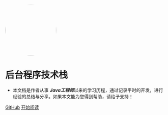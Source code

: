 <img width="160px" style="border-radius: 50%" bor src="https://timgsa.baidu.com/timg?image&quality=80&size=b9999_10000&sec=1570683956267&di=a90a9045cf6cf740bf0961f0769b1e73&imgtype=0&src=http%3A%2F%2Fimg.mp.itc.cn%2Fupload%2F20170303%2Fe0542db5c1364d858d73258d924f505e_th.jpg">

# 后台程序技术栈

- 本文档是作者从事 ***Java工程师***以来的学习历程，通过记录平时的开发，进行经验的总结与分享。如果本文能为您得到帮助，请给予支持！

<!-- [![stars](https://badgen.net/github/stars/Q-Angelo/Nodejs-Roadmap?icon=github&color=4ab8a1)](https://github.com/Q-Angelo/Nodejs-Roadmap) [![forks](https://badgen.net/github/forks/Q-Angelo/Nodejs-Roadmap?icon=github&color=4ab8a1)](https://github.com/Q-Angelo/Nodejs-Roadmap) [<img src="https://img.shields.io/static/v1.svg?label=%E6%85%95%E8%AF%BE&message=3k%20stars&color=ef151f">](https://www.imooc.com/u/2667395) [<img src="https://img.shields.io/badge/%E6%8E%98%E9%87%91-160%20likes-brightgreen.svg">](https://juejin.im/user/5ae4348f6fb9a07aac2436f1) -->


[GitHub](<https://github.com/lijian69/blog.git>)
[开始阅读](README.md)